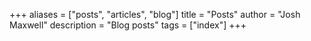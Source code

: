 +++
aliases = ["posts", "articles", "blog"]
title = "Posts"
author = "Josh Maxwell"
description = "Blog posts"
tags = ["index"]
+++
